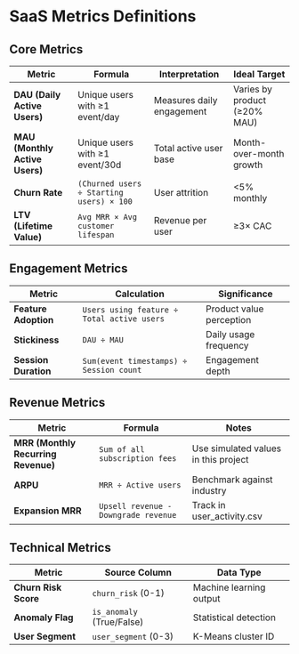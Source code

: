 # SaaS Metrics Definitions

## Core Metrics

| Metric | Formula | Interpretation | Ideal Target |
|--------|---------|----------------|--------------|
| **DAU (Daily Active Users)** | Unique users with ≥1 event/day | Measures daily engagement | Varies by product (≥20% MAU) |
| **MAU (Monthly Active Users)** | Unique users with ≥1 event/30d | Total active user base | Month-over-month growth |
| **Churn Rate** | `(Churned users ÷ Starting users) × 100` | User attrition | <5% monthly |
| **LTV (Lifetime Value)** | `Avg MRR × Avg customer lifespan` | Revenue per user | ≥3× CAC |

## Engagement Metrics

| Metric | Calculation | Significance |
|--------|-------------|--------------|
| **Feature Adoption** | `Users using feature ÷ Total active users` | Product value perception |
| **Stickiness** | `DAU ÷ MAU` | Daily usage frequency | >20% |
| **Session Duration** | `Sum(event timestamps) ÷ Session count` | Engagement depth | Product-dependent |

## Revenue Metrics

| Metric | Formula | Notes |
|--------|---------|-------|
| **MRR (Monthly Recurring Revenue)** | `Sum of all subscription fees` | Use simulated values in this project |
| **ARPU** | `MRR ÷ Active users` | Benchmark against industry |
| **Expansion MRR** | `Upsell revenue - Downgrade revenue` | Track in user_activity.csv |

## Technical Metrics

| Metric | Source Column | Data Type |
|--------|--------------|----------|
| **Churn Risk Score** | `churn_risk` (0-1) | Machine learning output |
| **Anomaly Flag** | `is_anomaly` (True/False) | Statistical detection |
| **User Segment** | `user_segment` (0-3) | K-Means cluster ID |
